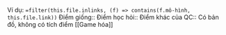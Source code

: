 Ví dụ: `=filter(this.file.inlinks, (f) => contains(f.mô-hình, this.file.link))`
Điểm giống:: 
Điểm học hỏi:: 
Điểm khác của QC:: Có bản đồ, không có tích điểm
[[Game hóa]]
